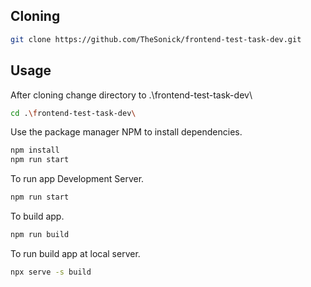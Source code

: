 ## Cloning

```bash
git clone https://github.com/TheSonick/frontend-test-task-dev.git
```

## Usage

After cloning change directory to .\frontend-test-task-dev\

```bash
cd .\frontend-test-task-dev\
```

Use the package manager NPM to install dependencies.

```bash
npm install
npm run start
```

To run app Development Server.

```bash
npm run start
```

To build app.

```bash
npm run build
```

To run build app at local server.

```bash
npx serve -s build
```
